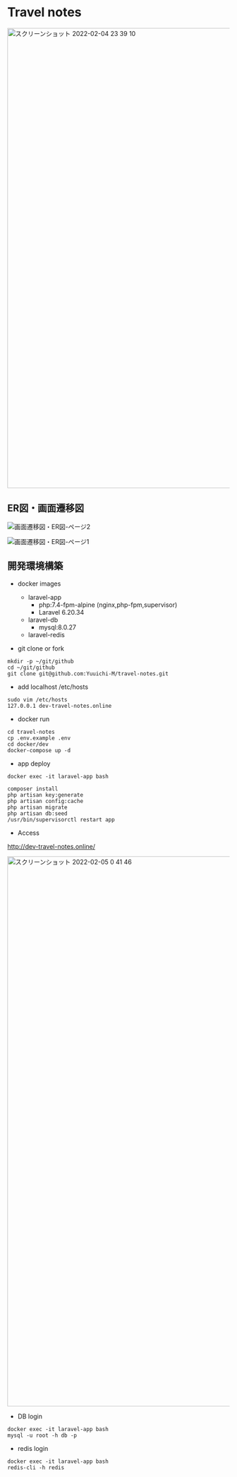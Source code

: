 # Travel notes

<img width="1043" alt="スクリーンショット 2022-02-04 23 39 10" src="https://user-images.githubusercontent.com/71712059/152547710-49925c67-aa03-446b-9681-e0a8f8fbced5.png">


## ER図・画面遷移図

![画面遷移図・ER図-ページ2](https://user-images.githubusercontent.com/71712059/152547052-3ae3099a-2b26-4d11-9870-5d510b8cd6fd.jpg)

![画面遷移図・ER図-ページ1](https://user-images.githubusercontent.com/71712059/152547077-00aee217-e85e-4ca9-8e12-631a62f8ec6f.jpg)


## 開発環境構築

- docker images
  - laravel-app
    - php:7.4-fpm-alpine (nginx,php-fpm,supervisor)
    - Laravel 6.20.34
  - laravel-db
    - mysql:8.0.27
  - laravel-redis

- git clone or fork

```
mkdir -p ~/git/github
cd ~/git/github
git clone git@github.com:Yuuichi-M/travel-notes.git
```

- add localhost /etc/hosts

```
sudo vim /etc/hosts
127.0.0.1 dev-travel-notes.online
```

- docker run

```
cd travel-notes
cp .env.example .env
cd docker/dev
docker-compose up -d
```

- app deploy

```
docker exec -it laravel-app bash

composer install
php artisan key:generate
php artisan config:cache
php artisan migrate
php artisan db:seed
/usr/bin/supervisorctl restart app
```

- Access

http://dev-travel-notes.online/


<img width="1247" alt="スクリーンショット 2022-02-05 0 41 46" src="https://user-images.githubusercontent.com/71712059/152558190-6274ce00-1b58-4810-ba6a-9e5d50241912.png">


- DB login

```
docker exec -it laravel-app bash
mysql -u root -h db -p
```

- redis login
```
docker exec -it laravel-app bash
redis-cli -h redis

```
